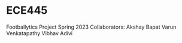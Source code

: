 # ECE445

Footballytics Project Spring 2023
Collaborators: 
Akshay Bapat
Varun Venkatapathy
Vibhav Adivi

